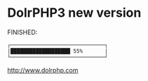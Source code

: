 DolrPHP3 new version
====================

FINISHED: 
    
    ┌──────────────────────────────┐
    |███████████████████ 55%       |
    └──────────────────────────────┘

<a href="http://www.dolrphp.com">http://www.dolrphp.com</a>
